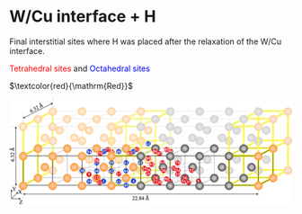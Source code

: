 # W/Cu interface + H

Final interstitial sites where H was placed after the relaxation of the W/Cu interface.

<span style="color:red">Tetrahedral sites</span> and <span style="color:blue">Octahedral sites</span>

$\textcolor{red}{\mathrm{Red}}$


![Figure_08](https://github.com/YosvanySS/interface/blob/main/images/Figure_08.png)
